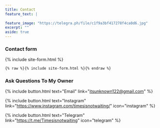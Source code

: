 ```yaml
---
title: Contact
feature_text: |
  
feature_image: "https://telegra.ph/file/c1f9a3bf417278f4ca0d6.jpg"
excerpt: ""
aside: true
---
```



### Contact form

{% include site-form.html %}

``` html
{% raw %}{% include site-form.html %}{% endraw %}
```


### Ask Questions To My Owner

{% include button.html text="Email" link="itsunknown122@gmail.com" %}

{% include button.html text="Instagram" link="https://www.instagram.com/timesisnotwaiting/" icon="instagram" %}

{% include button.html text="Telegram" link="https://t.me/Timesisnotwaiting" icon="telegram" %}

